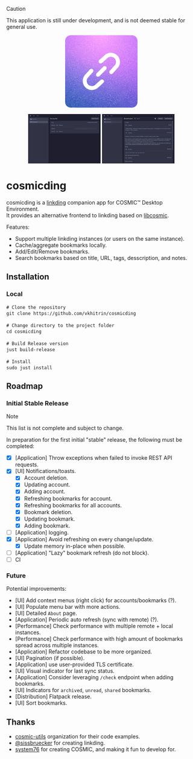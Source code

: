 > [!CAUTION]
> This application is still under development, and is not deemed stable for general use.

<p align="center">
  <img alt="cosmicding logo" src="./res/icons/hicolor/256x256/apps/com.vkhitrin.cosmicding.png" alt="Logo" height="192px" width="192px">
</p>

<p align="center">
    <img alt="cosmicding accounts page" src="./res/screenshots/accounts.png" width="192">
    <img alt="cosmicding bookmarks page" src="./res/screenshots/bookmarks.png" width="192">
</p>

# cosmicding

cosmicding is a [linkding](https://github.com/sissbruecker/linkding) companion app for COSMIC™ Desktop Environment.  
It provides an alternative frontend to linkding based on [libcosmic](https://github.com/pop-os/libcosmic).

Features:

- Support multiple linkding instances (or users on the same instance).
- Cache/aggregate bookmarks locally.
- Add/Edit/Remove bookmarks.
- Search bookmarks based on title, URL, tags, desscription, and notes.

## Installation

### Local

```shell
# Clone the repository
git clone https://github.com/vkhitrin/cosmicding

# Change directory to the project folder
cd cosmicding

# Build Release version
just build-release

# Install
sudo just install
```

## Roadmap

### Initial Stable Release

> [!NOTE]
> This list is not complete and subject to change.

In preparation for the first initial "stable" release, the following must be completed:

- [x] [Application] Throw exceptions when failed to invoke REST API requests.
- [x] [UI] Notifications/toasts.
  - [x] Account deletion.
  - [x] Updating account.
  - [x] Adding account.
  - [x] Refreshing bookmarks for account.
  - [x] Refreshing bookmarks for all accounts.
  - [x] Bookmark deletion.
  - [x] Updating bookmark.
  - [x] Adding bookmark.
- [ ] [Application] logging.
- [x] [Application] Avoid refreshing on every change/update.
  - [x] Update memory in-place when possible.
- [ ] [Application] "Lazy" bookmark refresh (do not block).
- [ ] CI

### Future

Potential improvements:

- [UI] Add context menus (right click) for accounts/bookmarks (?).
- [UI] Populate menu bar with more actions.
- [UI] Detailed `About` page.
- [Application] Periodic auto refresh (sync with remote) (?).
- [Performance] Check performance with multiple remote + local instances.
- [Performance] Check performance with high amount of bookmarks spread across multiple instances.
- [Application] Refactor codebase to be more organized.
- [UI] Pagination (if possible).
- [Application] use user-provided TLS certificate.
- [UI] Visual indicator for last sync status.
- [Application] Consider leveraging `/check` endpoint when adding bookmarks.
- [UI] Indicators for `archived`, `unread`, `shared` bookmarks.
- [Distribution] Flatpack release.
- [UI] Sort bookmarks.

## Thanks

- [cosmic-utils](https://github.com/cosmic-utils) organization for their code examples.
- [@sissbruecker](https://github.com/sissbruecker) for creating linkding.
- [system76](https://system76.com) for creating COSMIC, and making it fun to develop for.
